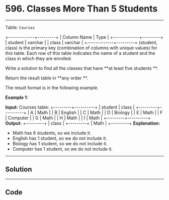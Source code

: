 # 596. Classes More Than 5 Students

---

Table: `Courses`


+-------------+---------+
| Column Name | Type    |
+-------------+---------+
| student     | varchar |
| class       | varchar |
+-------------+---------+
(student, class) is the primary key (combination of columns with unique values) for this table.
Each row of this table indicates the name of a student and the class in which they are enrolled.


 

Write a solution to find all the classes that have **at least five students **.

Return the result table in **any order **.

The result format is in the following example.

 

**Example 1:**


**Input:** 
Courses table:
+---------+----------+
| student | class    |
+---------+----------+
| A       | Math     |
| B       | English  |
| C       | Math     |
| D       | Biology  |
| E       | Math     |
| F       | Computer |
| G       | Math     |
| H       | Math     |
| I       | Math     |
+---------+----------+
**Output:** 
+---------+
| class   |
+---------+
| Math    |
+---------+
**Explanation:** 
- Math has 6 students, so we include it.
- English has 1 student, so we do not include it.
- Biology has 1 student, so we do not include it.
- Computer has 1 student, so we do not include it.

---

## Solution



---

## Code
```python


```